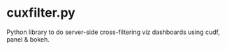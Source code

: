 # cuxfilter.py

Python library to do server-side cross-filtering viz dashboards using cudf, panel & bokeh.